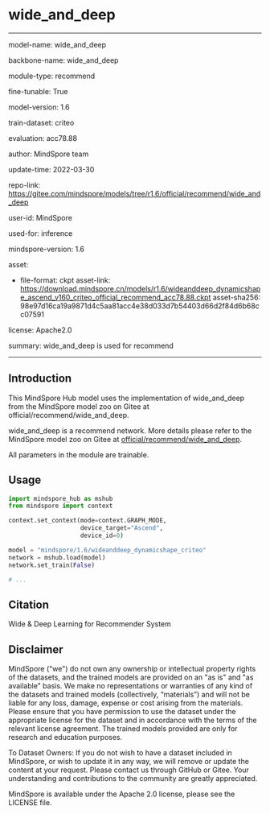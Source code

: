 # wide_and_deep

---

model-name: wide_and_deep

backbone-name: wide_and_deep

module-type: recommend

fine-tunable: True

model-version: 1.6

train-dataset: criteo

evaluation: acc78.88

author: MindSpore team

update-time: 2022-03-30

repo-link: <https://gitee.com/mindspore/models/tree/r1.6/official/recommend/wide_and_deep>

user-id: MindSpore

used-for: inference

mindspore-version: 1.6

asset:

-
    file-format: ckpt
    asset-link: <https://download.mindspore.cn/models/r1.6/wideanddeep_dynamicshape_ascend_v160_criteo_official_recommend_acc78.88.ckpt>
    asset-sha256: 98e97d16ca19a9871d4c5aa81acc4e38d033d7b54403d66d2f84d6b68cc07591

license: Apache2.0

summary: wide_and_deep is used for recommend

---

## Introduction

This MindSpore Hub model uses the implementation of wide_and_deep from the MindSpore model zoo on Gitee at official/recommend/wide_and_deep.

wide_and_deep is a recommend network. More details please refer to the MindSpore model zoo on Gitee at [official/recommend/wide_and_deep](https://gitee.com/mindspore/models/blob/r1.6/official/recommend/wide_and_deep/README.md).

All parameters in the module are trainable.

## Usage

```python
import mindspore_hub as mshub
from mindspore import context

context.set_context(mode=context.GRAPH_MODE,
                    device_target="Ascend",
                    device_id=0)

model = "mindspore/1.6/wideanddeep_dynamicshape_criteo"
network = mshub.load(model)
network.set_train(False)

# ...
```

## Citation

Wide & Deep Learning for Recommender System

## Disclaimer

MindSpore ("we") do not own any ownership or intellectual property rights of the datasets, and the trained models are provided on an "as is" and "as available" basis. We make no representations or warranties of any kind of the datasets and trained models (collectively, “materials”) and will not be liable for any loss, damage, expense or cost arising from the materials. Please ensure that you have permission to use the dataset under the appropriate license for the dataset and in accordance with the terms of the relevant license agreement. The trained models provided are only for research and education purposes.

To Dataset Owners: If you do not wish to have a dataset included in MindSpore, or wish to update it in any way, we will remove or update the content at your request. Please contact us through GitHub or Gitee. Your understanding and contributions to the community are greatly appreciated.

MindSpore is available under the Apache 2.0 license, please see the LICENSE file.
